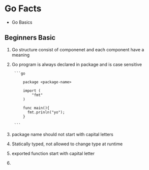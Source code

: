 # Go Facts

- Go Basics

## Beginners Basic

1) Go structure consist of componenet and each component have a meaning
2) Go program is always declared in package and is case sensitive
  
        ```go
        
            package <package-name>
            
            import (
                "fmt"
            )
        
            func main(){
              fmt.prinln("yo");
            }
        
        ```
3) package name should not start with capital letters
4) Statically typed, not allowed to change type at runtime
5) exported function start with capital letter
6)  
